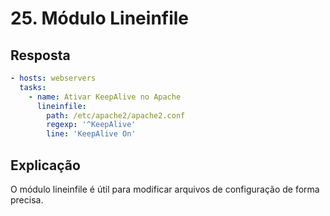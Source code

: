 # 25. Módulo Lineinfile

## Resposta

```yaml
- hosts: webservers
  tasks:
    - name: Ativar KeepAlive no Apache
      lineinfile:
        path: /etc/apache2/apache2.conf
        regexp: '^KeepAlive'
        line: 'KeepAlive On'
```

## Explicação
O módulo lineinfile é útil para modificar arquivos de configuração de forma precisa.
